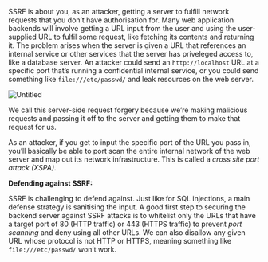 SSRF is about you, as an attacker, getting a server to fulfill network requests that you don’t have authorisation for. Many web application backends will involve getting a URL input from the user and using the user-supplied URL to fulfil some request, like fetching its contents and returning it. The problem arises when the server is given a URL that references an internal service or other services that the server has priveleged access to, like a database server. An attacker could send an `http://localhost` URL at a specific port that’s running a confidential internal service, or you could send something like `file:///etc/passwd/` and leak resources on the web server. 

![Untitled](https://s3.us-west-2.amazonaws.com/secure.notion-static.com/9d233682-0cd7-4701-85ee-840afbf7b0d8/Untitled.png?X-Amz-Algorithm=AWS4-HMAC-SHA256&X-Amz-Content-Sha256=UNSIGNED-PAYLOAD&X-Amz-Credential=AKIAT73L2G45EIPT3X45%2F20220410%2Fus-west-2%2Fs3%2Faws4_request&X-Amz-Date=20220410T010510Z&X-Amz-Expires=86400&X-Amz-Signature=c8f8e2762926949a83f2039434ebd1df12b43f88ba17ae2fab6e8a5e56e6e4f2&X-Amz-SignedHeaders=host&response-content-disposition=filename%20%3D%22Untitled.png%22&x-id=GetObject)

We call this server-side request forgery because we’re making malicious requests and passing it off to the server and getting them to make that request for us.

As an attacker, if you get to input the specific port of the URL you pass in, you’ll basically be able to port scan the entire internal network of the web server and map out its network infrastructure. This is called a *cross site port attack* *(XSPA)*.

**Defending against SSRF:**

SSRF is challenging to defend against. Just like for SQL injections, a main defense strategy is sanitising the input. A good first step to securing the backend server against SSRF attacks is to whitelist only the URLs that have a target port of 80 (HTTP traffic) or 443 (HTTPS traffic) to prevent *port scanning* and deny using all other URLs. We can also disallow any given URL whose protocol is not HTTP or HTTPS, meaning something like `file:///etc/passwd/` won’t work.
